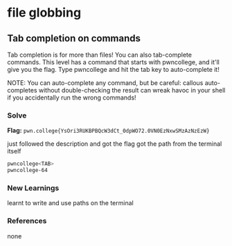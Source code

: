 # file globbing

## Tab completion on commands
Tab completion is for more than files! You can also tab-complete commands. This level has a command that starts with pwncollege, and it'll give you the flag. Type pwncollege and hit the tab key to auto-complete it!

NOTE: You can auto-complete any command, but be careful: callous auto-completes without double-checking the result can wreak havoc in your shell if you accidentally run the wrong commands!

### Solve
**Flag:** `pwn.college{YsOri3RUKBPBQcW3dCt_0dpWO72.0VN0EzNxwSMzAzNzEzW}`

just followed the description and got the flag
got the path from the terminal itself


```bash
pwncollege<TAB>
pwncollege-64
```

### New Learnings
learnt to write and use paths on the terminal

### References 
none

